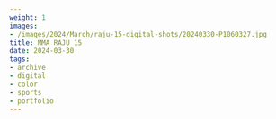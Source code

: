 ```yaml
---
weight: 1
images:
- /images/2024/March/raju-15-digital-shots/20240330-P1060327.jpg
title: MMA RAJU 15
date: 2024-03-30
tags:
- archive
- digital
- color
- sports
- portfolio
---
```

